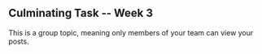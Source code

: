 ## Culminating Task -- Week 3

This is a group topic, meaning only members of your team can view your posts.
